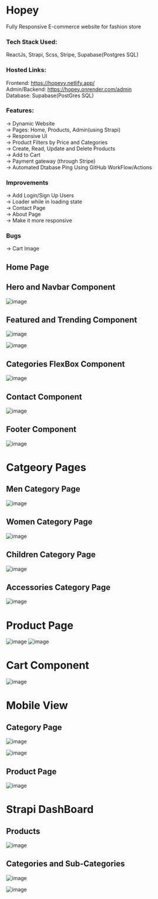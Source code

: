 # Hopey
Fully Responsive E-commerce website for fashion store <br/>

### Tech Stack Used: 
ReactJs, Strapi, Scss, Stripe, Supabase(Postgres SQL)

### Hosted Links:
Frontend: https://hopeyy.netlify.app/  <br/>
Admin/Backend: https://hopey.onrender.com/admin  <br/>
Database: Supabase(PostGres SQL)

### Features:
-> Dynamic Website <br />
-> Pages: Home, Products, Admin(using Strapi) <br />
-> Responsive UI <br />
-> Product Filters by Price and Categories <br />
-> Create, Read, Update and Delete Products <br />
-> Add to Cart <br />
-> Payment gateway (through Stripe) <br />
-> Automated Dtabase Ping Using GitHub WorkFlow/Actions <br />

### Improvements

-> Add Login/Sign Up Users <br />
-> Loader while in loading state <br />
-> Contact Page <br />
-> About Page <br />
-> Make it more responsive <br />

### Bugs

-> Cart Image <br />

## Home Page

## Hero and Navbar Component

![image](https://github.com/Vansh-Khandelwal/Hopey/assets/82869137/7b1309cc-26ab-4ad9-acc3-3139af01ec43)

## Featured and Trending Component

![image](https://github.com/Vansh-Khandelwal/Hopey/assets/82869137/1191e138-574b-4274-92d6-a13a82609858)

![image](https://github.com/Vansh-Khandelwal/Hopey/assets/82869137/0f38cfcf-5599-45ec-ae36-39e8cc6baddf)

## Categories FlexBox Component

![image](https://github.com/Vansh-Khandelwal/Hopey/assets/82869137/df116cdf-62e5-4b37-98c8-a300466f5548)

## Contact Component

![image](https://github.com/Vansh-Khandelwal/Hopey/assets/82869137/40a41865-b995-4b3d-b426-11aae091d578)

## Footer Component

![image](https://github.com/Vansh-Khandelwal/Hopey/assets/82869137/bd215ade-4ed5-4ef7-b36b-ff90b6faee9d)

# Catgeory Pages

## Men Category Page

![image](https://github.com/Vansh-Khandelwal/Hopey/assets/82869137/3d401d4c-fe7e-40ed-844c-9b98eb9120ad)

## Women Category Page

![image](https://github.com/Vansh-Khandelwal/Hopey/assets/82869137/52cadace-8457-416c-95d7-14812a0dfe55)

## Children Category Page

![image](https://github.com/Vansh-Khandelwal/Hopey/assets/82869137/9acc91a1-87fb-462c-a2ae-ce16e83dda7e)

## Accessories Category Page

![image](https://github.com/Vansh-Khandelwal/Hopey/assets/82869137/256e6484-db8e-4807-9417-9b9293a121f1)

# Product Page

![image](https://github.com/Vansh-Khandelwal/Hopey/assets/82869137/0acbd62c-61cb-48d4-a8d2-cb636761da39)
![image](https://github.com/Vansh-Khandelwal/Hopey/assets/82869137/b25011b4-fc0a-40e8-b882-6f54d04f1013)

# Cart Component

![image](https://github.com/Vansh-Khandelwal/Hopey/assets/82869137/1a91221b-5876-44b4-b160-1ddf1d6fb773)

# Mobile View

## Category Page
![image](https://github.com/Vansh-Khandelwal/Hopey/assets/82869137/53732f19-f558-485a-a283-1298e4bddcaf)

![image](https://github.com/Vansh-Khandelwal/Hopey/assets/82869137/b8559df7-ec46-453d-a74f-fc9057881fc9)

## Product Page
![image](https://github.com/Vansh-Khandelwal/Hopey/assets/82869137/70e1496f-dc78-44c4-a350-09d3f6861609)

# Strapi DashBoard

## Products
![image](https://github.com/user-attachments/assets/8adde0fa-04cc-4cf7-a225-047515dde5e2)

## Categories and Sub-Categories
![image](https://github.com/user-attachments/assets/8e235195-1ee0-44c2-b3a9-f91af7163be4)

![image](https://github.com/user-attachments/assets/d71df088-7c07-4518-a544-b51bc89ee917)




